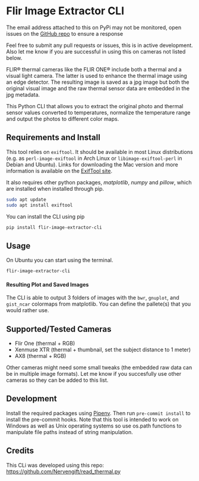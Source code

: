 # Flir Image Extractor CLI

The email address attached to this on PyPi may not be monitored, open issues on the [GitHub repo](https://github.com/nationaldronesau/FlirImageExtractor) to ensure a response

Feel free to submit any pull requests or issues, this is in active development. Also let me know if you are successful in using this on cameras not listed below.

FLIR® thermal cameras like the FLIR ONE® include both a thermal and a visual light camera.
The latter is used to enhance the thermal image using an edge detector. The resulting image is saved as a
jpg image but both the original visual image and the raw thermal sensor data are embedded in the jpg metadata.

This Python CLI that allows you to extract the original photo and thermal sensor values converted to temperatures, normalize the temperature range and output the photos to different color maps.

## Requirements and Install

This tool relies on `exiftool`. It should be available in most Linux distributions (e.g. as `perl-image-exiftool` in Arch Linux or `libimage-exiftool-perl` in Debian and Ubuntu). Links for downloading the Mac version and more information is available on the [ExifTool site](https://sno.phy.queensu.ca/~phil/exiftool/index.html).

It also requires other python packages, *matplotlib*, *numpy* and *pillow*, which are installed when installed through pip.

```bash
sudo apt update
sudo apt install exiftool
```

You can install the CLI using pip
```bash
pip install flir-image-extractor-cli
```

## Usage

On Ubuntu you can start using the terminal.
```bash
flir-image-extractor-cli
````


#### Resulting Plot and Saved Images
The CLI is able to output 3 folders of images with the `bwr`, `gnuplot`, and `gist_ncar` colormaps from matplotlib. You can define the pallete(s) that you would rather use.

## Supported/Tested Cameras

- Flir One (thermal + RGB)
- Xenmuse XTR (thermal + thumbnail, set the subject distance to 1 meter)
- AX8 (thermal + RGB)

Other cameras might need some small tweaks (the embedded raw data can be in multiple image formats). Let me know if you succesfully use other cameras so they can be added to this list.

## Development
Install the required packages using [Pipenv](https://pipenv.kennethreitz.org/en/latest/). Then run `pre-commit install` to install the pre-commit hooks. Note that this tool is intended to work on Windows as well as Unix operating systems so use os.path functions to manipulate file paths instead of string manipulation.
## Credits

This CLi was developed using this repo:
https://github.com/Nervengift/read_thermal.py
